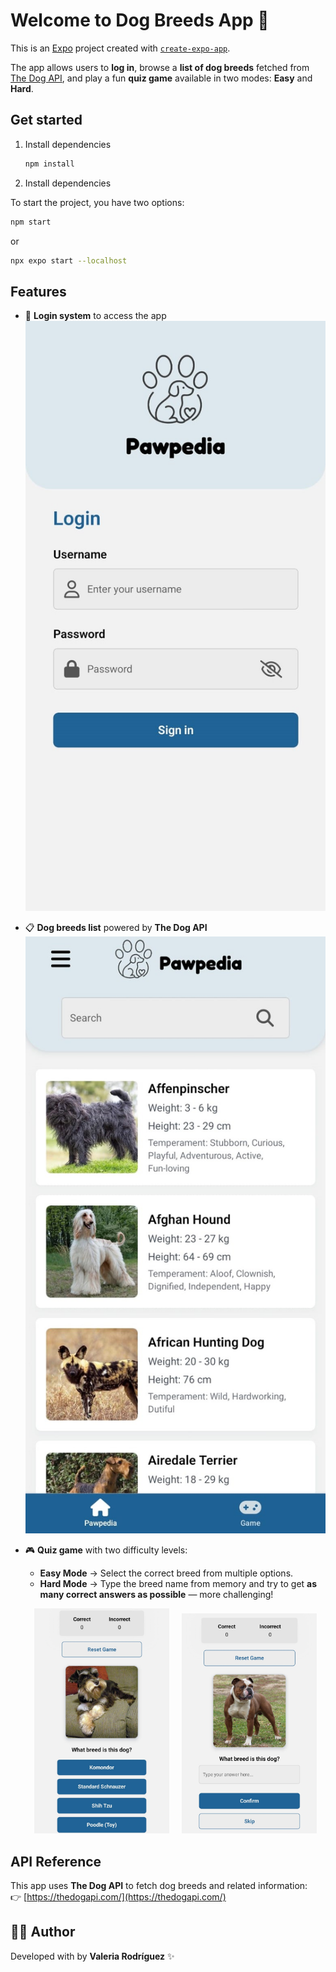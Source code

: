 # Welcome to Dog Breeds App 👋

This is an [Expo](https://expo.dev) project created with [`create-expo-app`](https://www.npmjs.com/package/create-expo-app).

The app allows users to **log in**, browse a **list of dog breeds** fetched from [The Dog API](https://thedogapi.com/), and play a fun **quiz game** available in two modes: **Easy** and **Hard**.  

## Get started

1. Install dependencies

   ```bash
   npm install
   ```
   
2. Install dependencies

To start the project, you have two options:
   ```bash
  npm start
  ```
   or
   ```bash
   npx expo start --localhost
   ```

## Features

- 🔐 **Login system** to access the app  
   ![Login Screenshot](./assets//images/Login_Screenshot.jpeg)

- 📋 **Dog breeds list** powered by **The Dog API**  
   ![Breeds Screenshot](./assets//images/Dogs-breeds-list_Screenshot.jpeg)


- 🎮 **Quiz game** with two difficulty levels:  
  - **Easy Mode** → Select the correct breed from multiple options.  
  - **Hard Mode** → Type the breed name from memory and try to get **as many correct answers as possible** — more challenging! 


   <p align="center">
      <img src="./assets/images/Easy_mode.jpeg" alt="Easy Mode" width="45%" />
      &nbsp;&nbsp;&nbsp;
      <img src="./assets/images/Hard_mode.jpeg" alt="Hard Mode" width="45%" />
   </p>

## API Reference

This app uses **The Dog API** to fetch dog breeds and related information:  
👉 [https://thedogapi.com/](https://thedogapi.com/) 

## 👩‍💻 Author

Developed with by **Valeria Rodríguez** ✨  
